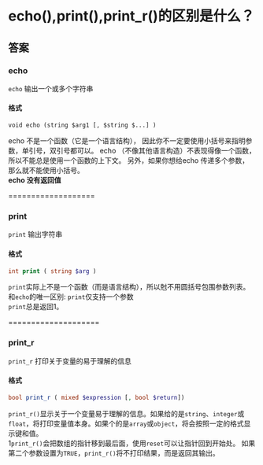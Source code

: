 # echo(),print(),print_r()的区别是什么？ #

## 答案 ##

### echo ###
`echo` 输出一个或多个字符串  

#### 格式 ####
```php\
void echo (string $arg1 [, $string $...] )
```  
echo 不是一个函数（它是一个语言结构）， 因此你不一定要使用小括号来指明参数，单引号，双引号都可以。 echo （不像其他语言构造）不表现得像一个函数， 所以不能总是使用一个函数的上下文。 另外，如果你想给echo 传递多个参数， 那么就不能使用小括号。  
**echo 没有返回值**

===================

### print ###
`print` 输出字符串

#### 格式 ####
```php
int print ( string $arg )
```  
`print`实际上不是一个函数（而是语言结构），所以尅不用圆括号包围参数列表。  
和`echo`的唯一区别: `print`仅支持一个参数  
`print`总是返回1。

====================

### print_r ###
`print_r` 打印关于变量的易于理解的信息

#### 格式 ####
```php
bool print_r ( mixed $expression [, bool $return])
```  
`print_r()`显示关于一个变量易于理解的信息。如果给的是`string`、`integer`或`float`，将打印变量值本身。如果个的是`array`或`object`，将会按照一定的格式显示键和值。  
1`print_r()`会把数组的指针移到最后面，使用`reset`可以让指针回到开始处。
如果第二个参数设置为`TRUE`，`print_r()`将不打印结果，而是返回其输出。
